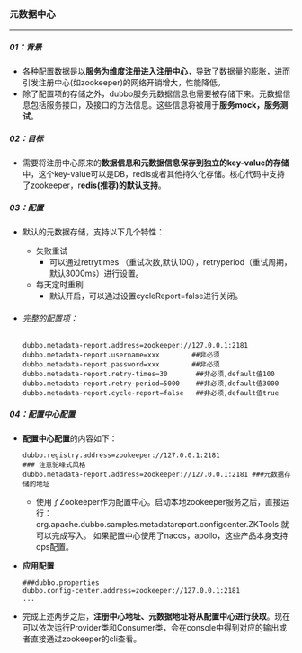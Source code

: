 ### 元数据中心

------

##### 01：背景

- 各种配置数据是以**服务为维度注册进入注册中心**，导致了数据量的膨胀，进而引发注册中心(如zookeeper)的网络开销增大，性能降低。
- 除了配置项的存储之外，dubbo服务元数据信息也需要被存储下来。元数据信息包括服务接口，及接口的方法信息。这些信息将被用于**服务mock，服务测试**。

##### 02：目标

- 需要将注册中心原来的**数据信息和元数据信息保存到独立的key-value的存储**中，这个key-value可以是DB，redis或者其他持久化存储。核心代码中支持了zookeeper，r**edis(推荐)的默认支持**。

##### 03：配置

- 默认的元数据存储，支持以下几个特性：
  - 失败重试
    - 可以通过retrytimes （重试次数,默认100），retryperiod（重试周期，默认3000ms）进行设置。
  - 每天定时重刷
    - 默认开启，可以通过设置cycleReport=false进行关闭。

- ###### 完整的配置项：

  ```
  dubbo.metadata-report.address=zookeeper://127.0.0.1:2181
  dubbo.metadata-report.username=xxx        ##非必须
  dubbo.metadata-report.password=xxx        ##非必须
  dubbo.metadata-report.retry-times=30       ##非必须,default值100
  dubbo.metadata-report.retry-period=5000    ##非必须,default值3000
  dubbo.metadata-report.cycle-report=false   ##非必须,default值true
  ```

##### 04：配置中心配置

- **配置中心配置**的内容如下：

  ```.properties
  dubbo.registry.address=zookeeper://127.0.0.1:2181
  ### 注意驼峰式风格
  dubbo.metadata-report.address=zookeeper://127.0.0.1:2181 ###元数据存储的地址
  ```

  - 使用了Zookeeper作为配置中心。启动本地zookeeper服务之后，直接运行：org.apache.dubbo.samples.metadatareport.configcenter.ZKTools 就可以完成写入。 如果配置中心使用了nacos，apollo，这些产品本身支持ops配置。

- **应用配置**

  ```
  ###dubbo.properties
  dubbo.config-center.address=zookeeper://127.0.0.1:2181
  ... 
  ```

- 完成上述两步之后，**注册中心地址、元数据地址将从配置中心进行获取**。现在可以依次运行Provider类和Consumer类，会在console中得到对应的输出或者直接通过zookeeper的cli查看。

